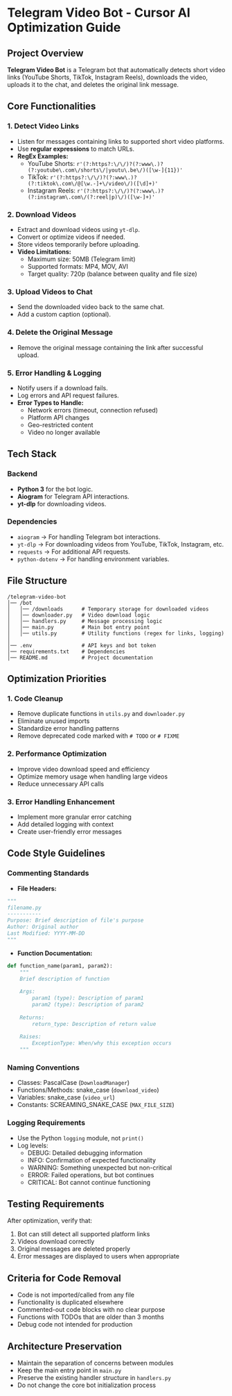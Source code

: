 # Telegram Video Bot - Cursor AI Optimization Guide

## Project Overview
**Telegram Video Bot** is a Telegram bot that automatically detects short video links (YouTube Shorts, TikTok, Instagram Reels), downloads the video, uploads it to the chat, and deletes the original link message.

## Core Functionalities

### 1. Detect Video Links
* Listen for messages containing links to supported short video platforms.
* Use **regular expressions** to match URLs.
* **RegEx Examples:**
  * YouTube Shorts: `r'(?:https?:\/\/)?(?:www\.)?(?:youtube\.com\/shorts\/|youtu\.be\/)([\w-]{11})'`
  * TikTok: `r'(?:https?:\/\/)?(?:www\.)?(?:tiktok\.com\/@[\w.-]+\/video\/)([\d]+)'`
  * Instagram Reels: `r'(?:https?:\/\/)?(?:www\.)?(?:instagram\.com\/(?:reel|p)\/)([\w-]+)'`

### 2. Download Videos
* Extract and download videos using `yt-dlp`.
* Convert or optimize videos if needed.
* Store videos temporarily before uploading.
* **Video Limitations:**
  * Maximum size: 50MB (Telegram limit)
  * Supported formats: MP4, MOV, AVI
  * Target quality: 720p (balance between quality and file size)

### 3. Upload Videos to Chat
* Send the downloaded video back to the same chat.
* Add a custom caption (optional).

### 4. Delete the Original Message
* Remove the original message containing the link after successful upload.

### 5. Error Handling & Logging
* Notify users if a download fails.
* Log errors and API request failures.
* **Error Types to Handle:**
  * Network errors (timeout, connection refused)
  * Platform API changes
  * Geo-restricted content
  * Video no longer available

## Tech Stack

### Backend
* **Python 3** for the bot logic.
* **Aiogram** for Telegram API interactions.
* **yt-dlp** for downloading videos.

### Dependencies
* `aiogram` → For handling Telegram bot interactions.
* `yt-dlp` → For downloading videos from YouTube, TikTok, Instagram, etc.
* `requests` → For additional API requests.
* `python-dotenv` → For handling environment variables.

## File Structure

```
/telegram-video-bot
│── /bot
│   │── /downloads      # Temporary storage for downloaded videos
│   │── downloader.py   # Video download logic
│   │── handlers.py     # Message processing logic
│   │── main.py         # Main bot entry point
│   │── utils.py        # Utility functions (regex for links, logging)
│
│── .env                # API keys and bot token
│── requirements.txt    # Dependencies
│── README.md           # Project documentation
```

## Optimization Priorities

### 1. Code Cleanup
* Remove duplicate functions in `utils.py` and `downloader.py`
* Eliminate unused imports
* Standardize error handling patterns
* Remove deprecated code marked with `# TODO` or `# FIXME`

### 2. Performance Optimization
* Improve video download speed and efficiency
* Optimize memory usage when handling large videos
* Reduce unnecessary API calls

### 3. Error Handling Enhancement
* Implement more granular error catching
* Add detailed logging with context
* Create user-friendly error messages

## Code Style Guidelines

### Commenting Standards
* **File Headers:**
```python
"""
filename.py
-----------
Purpose: Brief description of file's purpose
Author: Original author
Last Modified: YYYY-MM-DD
"""
```

* **Function Documentation:**
```python
def function_name(param1, param2):
    """
    Brief description of function
    
    Args:
        param1 (type): Description of param1
        param2 (type): Description of param2
        
    Returns:
        return_type: Description of return value
        
    Raises:
        ExceptionType: When/why this exception occurs
    """
```

### Naming Conventions
* Classes: PascalCase (`DownloadManager`)
* Functions/Methods: snake_case (`download_video`)
* Variables: snake_case (`video_url`)
* Constants: SCREAMING_SNAKE_CASE (`MAX_FILE_SIZE`)

### Logging Requirements
* Use the Python `logging` module, not `print()`
* Log levels:
  * DEBUG: Detailed debugging information
  * INFO: Confirmation of expected functionality
  * WARNING: Something unexpected but non-critical
  * ERROR: Failed operations, but bot continues
  * CRITICAL: Bot cannot continue functioning

## Testing Requirements
After optimization, verify that:
1. Bot can still detect all supported platform links
2. Videos download correctly
3. Original messages are deleted properly
4. Error messages are displayed to users when appropriate

## Criteria for Code Removal
* Code is not imported/called from any file
* Functionality is duplicated elsewhere
* Commented-out code blocks with no clear purpose
* Functions with TODOs that are older than 3 months
* Debug code not intended for production

## Architecture Preservation
* Maintain the separation of concerns between modules
* Keep the main entry point in `main.py`
* Preserve the existing handler structure in `handlers.py`
* Do not change the core bot initialization process
